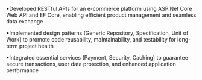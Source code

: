 •Developed RESTful APIs for an e-commerce platform using ASP.Net Core Web API and EF Core, enabling efficient
product management and seamless data exchange

•Implemented design patterns (Generic Repository, Specification, Unit of Work) to promote code reusability,
maintainability, and testability for long-term project health

•Integrated essential services (Payment, Security, Caching) to guarantee secure transactions, user data protection, and
enhanced application performance
